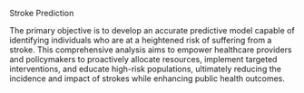 Stroke Prediction

The primary objective is to develop an accurate predictive model capable of identifying individuals who are at a heightened risk of suffering from a stroke. 
This comprehensive analysis aims to empower healthcare providers and policymakers to proactively allocate resources, implement targeted interventions, and educate 
high-risk populations, ultimately reducing the incidence and impact of strokes while enhancing public health outcomes.


